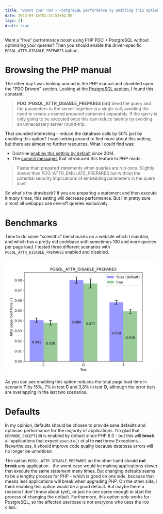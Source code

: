 ```yaml
---
title: "Boost your PDO + PostgreSQL performance by enabling this option"
date: 2023-04-16T02:53:51+02:00
tags: []
draft: true
---
```


Want a "free" performance boost using PHP PDO + PostgreSQL without optimizing your queries?
Then you should enable the driver-specific `PGSQL_ATTR_DISABLE_PREPARES` option.<!--more-->


# Browsing the PHP manual

The other day I was looking around in the PHP manual and stumbled upon the
"PDO Drivers" section. Looking at the [PostgreSQL section](https://www.php.net/manual/en/ref.pdo-pgsql.php), I found this constant:


> **PDO::PGSQL_ATTR_DISABLE_PREPARES (int)**
Send the query and the parameters to the server together in a single call, avoiding the need to create a named prepared statement separately. If the query is only going to be executed once this can reduce latency by avoiding an unnecessary server round-trip.

That sounded interesting - reduce the database calls by 50% just by enabling this option?
I was looking around to find more about this setting, but there are almost no further resources.
What I *could* find was:

* Doctrine [enables this setting by default](https://github.com/doctrine/dbal/pull/714]) since 2014.
* The [commit messages](https://github.com/php/php-src/commit/e378348a316008822737d47cf47a4938cbc07dd6) that introduced this feature to PHP reads:

> Faster than prepared statements when queries are run once. Slightly
slower than PDO::ATTR_EMULATE_PREPARES but without the potential
security implications of embedding parameters in the query itself.

So what's the drawback? If you are preparing a statement and then execute
it *many* times, this setting will decrease performance. But I'm pretty sure
almost all webapps use one-off queries exclusively.

# Benchmarks

Time to do some
"scientific" benchmarks on a website which I maintain, and which has a pretty
old codebase with sometimes 100 and more queries per page load.
I tested three different scenarios with `PGSQL_ATTR_DISABLE_PREPARES` enabled
and disabled.

![targets](/images/pgsql-plot.png)

As you can see enabling this option reduces the total page load time in
scenario **T** by 15%, 7% in test **C** and 3,8% in test **O**, although the
error bars are overlapping in the last two scenarios.

# Defaults

In my opinion, defaults should be chosen to provide sane defaults
and optimum performance for the *majority* of applications. I'm glad
that `ERRMODE_EXCEPTION` is enabled by default since PHP 8.0 - but this
will **break** all applications that expect `execute()` et al to **not** throw
Exceptions. Nevertheless, it should improve code quality because database
errors will no longer be unnoticed.

The option `PGSQL_ATTR_DISABLE_PREPARES` on the other hand should **not break**
any application - the worst case would be making applications slower that
execute the same statement many times. But changing defaults seems to be
a lengthy process for PHP - which is good on one side, because that means
less applications will break when upgrading PHP. On the other side, I think
enabling this option would be a good default. But maybe there a reasons
I don't know about (yet), or just no one cares enough to start the process
of changing the default. Furthermore, this option *only* works for
PostgreSQL, so the affected userbase is not everyone who uses the `PDO` class.